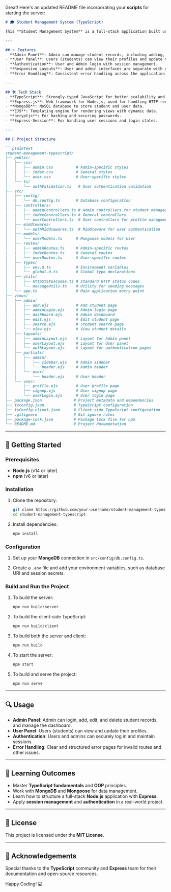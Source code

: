 Great! Here's an updated README file incorporating your **scripts** for starting the server:

```markdown
# 🎓 Student Management System (TypeScript)

This **Student Management System** is a full-stack application built using **TypeScript**, providing functionalities for managing student records. The project leverages modern TypeScript features along with Express.js for routing, validation, and user authentication. It demonstrates real-world usage of **CRUD operations**, **authentication**, and **role-based access**.

---

## ✨ Features  
- **Admin Panel**: Admin can manage student records, including adding, editing, and deleting students.  
- **User Panel**: Users (students) can view their profiles and update their information.  
- **Authentication**: User and Admin login with session management.  
- **Responsive Layouts**: User and admin interfaces are separate with custom layouts.  
- **Error Handling**: Consistent error handling across the application.

---

## 🛠️ Tech Stack  
- **TypeScript**: Strongly-typed JavaScript for better scalability and maintainability.  
- **Express.js**: Web framework for Node.js, used for handling HTTP requests.  
- **MongoDB**: NoSQL database to store student and user data.  
- **EJS**: Templating engine for rendering views with dynamic data.  
- **bcryptjs**: For hashing and securing passwords.  
- **Express-Session**: For handling user sessions and login states.

---

## 📂 Project Structure

```plaintext
student-management-typescript/
├── public/
│   ├── css/
│   │   ├── admin.css          # Admin-specific styles
│   │   ├── index.css          # General styles
│   │   └── user.css           # User-specific styles
│   └── ts/
│       └── authValidation.ts   # User authentication validation
├── src/
│   ├── config/
│   │   └── db.config.ts       # Database configuration
│   ├── controllers/
│   │   ├── adminControllers.ts # Admin controllers for student management
│   │   ├── indexControllers.ts # General controllers
│   │   └── userControllers.ts  # User controllers for profile management
│   ├── middlewares/
│   │   └── authMiddlewares.ts  # Middleware for user authentication
│   ├── models/
│   │   └── userModels.ts      # Mongoose models for User
│   ├── routes/
│   │   ├── adminRoutes.ts     # Admin-specific routes
│   │   ├── indexRoutes.ts     # General routes
│   │   └── userRoutes.ts      # User-specific routes
│   ├── types/
│   │   ├── env.d.ts           # Environment variables
│   │   └── global.d.ts        # Global type declarations
│   ├── utils/
│   │   ├── httpStatusCodes.ts # Standard HTTP status codes
│   │   └── messageUtils.ts    # Utility for sending messages
│   └── app.ts                 # Main application entry point
├── views/
│   ├── admin/
│   │   ├── add.ejs            # Add student page
│   │   ├── adminLogin.ejs     # Admin login page
│   │   ├── dashboard.ejs      # Admin dashboard
│   │   ├── edit.ejs           # Edit student page
│   │   ├── search.ejs         # Student search page
│   │   └── view.ejs           # View student details
│   ├── layouts/
│   │   ├── adminLayout.ejs    # Layout for Admin panel
│   │   ├── userLayout.ejs     # Layout for User panel
│   │   └── authLayout.ejs     # Layout for authentication pages
│   ├── partials/
│   │   ├── admin/
│   │   │   ├── sidebar.ejs    # Admin sidebar
│   │   │   └── header.ejs     # Admin header
│   │   └── user/
│   │       └── header.ejs     # User header
│   └── user/
│       ├── profile.ejs        # User profile page
│       ├── signup.ejs         # User signup page
│       └── userLogin.ejs      # User login page
├── package.json              # Project metadata and dependencies
├── tsconfig.json             # TypeScript configuration
├── tsConfig.client.json      # Client-side TypeScript configuration
├── .gitignore                # Git ignore rules
├── package-lock.json         # Package lock file for npm
└── README.md                 # Project documentation
```

---

## 🚀 Getting Started

### Prerequisites
- **Node.js** (v14 or later)
- **npm** (v6 or later)

### Installation
1. Clone the repository:
   ```bash
   git clone https://github.com/your-username/student-management-typescript
   cd student-management-typescript
   ```

2. Install dependencies:
   ```bash
   npm install
   ```

### Configuration
1. Set up your **MongoDB** connection in `src/config/db.config.ts`.

2. Create a `.env` file and add your environment variables, such as database URI and session secrets.

### Build and Run the Project
1. To build the server:
   ```bash
   npm run build:server
   ```

2. To build the client-side TypeScript:
   ```bash
   npm run build:client
   ```

3. To build both the server and client:
   ```bash
   npm run build
   ```

4. To start the server:
   ```bash
   npm start
   ```

5. To build and serve the project:
   ```bash
   npm run serve
   ```

---

## 🔍 Usage

- **Admin Panel**: Admin can login, add, edit, and delete student records, and manage the dashboard.
- **User Panel**: Users (students) can view and update their profiles.
- **Authentication**: Users and admins can securely log in and maintain sessions.
- **Error Handling**: Clear and structured error pages for invalid routes and other issues.

---

## 🧩 Learning Outcomes
- Master **TypeScript fundamentals** and **OOP** principles.
- Work with **MongoDB** and **Mongoose** for data management.
- Learn how to structure a full-stack **Node.js** application with **Express**.
- Apply **session management** and **authentication** in a real-world project.

---

## 📜 License
This project is licensed under the **MIT License**.

---

## 🌟 Acknowledgements
Special thanks to the **TypeScript** community and **Express** team for their documentation and open-source resources.

Happy Coding! 💻
```